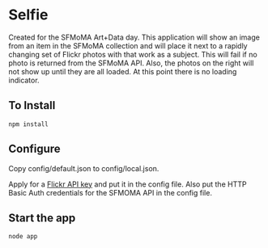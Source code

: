 Selfie
======

Created for the SFMoMA Art+Data day. This application will show an image from an item in the SFMoMA collection and will place it next to a rapidly changing set of Flickr photos with that work as a subject. This will fail if no photo is returned from the SFMoMA API. Also, the photos on the right will not show up until they are all loaded. At this point there is no loading indicator.

To Install
----------
 `npm install`
 
Configure
---------

Copy config/default.json to config/local.json.

Apply for a [Flickr API key](https://www.flickr.com/services/apps/create/apply/) and put it in the config file. Also put the HTTP Basic Auth credentials for the SFMOMA API in the config file.

Start the app
-------------
 `node app`
